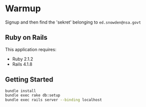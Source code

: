Warmup
================

Signup and then find the 'sekret' belonging to `ed.snowden@nsa.govt`

Ruby on Rails
-------------

This application requires:

- Ruby 2.1.2
- Rails 4.1.8

Getting Started
---------------

~~~bash
bundle install
bundle exec rake db:setup
bundle exec rails server --binding localhost
~~~

